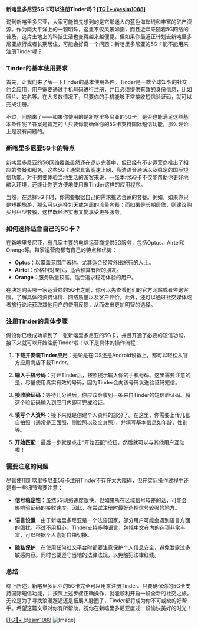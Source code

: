 **新喀里多尼亚5G卡可以注册Tinder吗？[[TG💪+ @esim1088](https://t.me/s/esim1088)]**

说到新喀里多尼亚，大家可能首先想到的是它那迷人的蓝色海岸线和丰富的矿产资源。作为南太平洋上的一颗明珠，这里不仅风景如画，而且近年来随着5G网络的普及，这片土地上的科技生活也变得越来越便捷。但如果你最近正计划去新喀里多尼亚旅行或者长期居住，可能会好奇一个问题：新喀里多尼亚的5G卡能不能用来注册Tinder呢？

### Tinder的基本使用要求

首先，让我们来了解一下Tinder的基本使用条件。Tinder是一款全球知名的社交约会应用，用户需要通过手机号码进行注册，并且必须提供有效的身份信息，比如照片、姓名等。在大多数情况下，只要你的手机能够正常接收短信验证码，就可以完成注册。

不过，问题来了——如果你使用的是新喀里多尼亚的5G卡，是否也能满足这些基本条件呢？答案是肯定的！只要你能确保你的5G卡支持国际短信功能，那么理论上是没有问题的。

### 新喀里多尼亚5G卡的特点

新喀里多尼亚的5G网络覆盖虽然还在逐步完善中，但已经有不少运营商推出了相应的套餐和服务。这些5G卡通常具备高速上网、高清语音通话以及稳定的国际短信功能。对于想要体验当地生活的游客来说，一张本地5G卡不仅能帮助你更好地融入环境，还能让你更方便地使用像Tinder这样的应用程序。

当然，在选择5G卡时，你需要根据自己的需求挑选合适的套餐。例如，如果你只是短期旅游，那么可以选择包天或包周的流量套餐；而如果是长期居住，则建议购买月租型套餐，这样既经济实惠又能享受更多服务。

### 如何选择适合自己的5G卡？

在新喀里多尼亚，有几家主要的电信运营商提供5G服务，包括Optus、Airtel和Orange等。每家运营商都有自己的特点和优势：

- **Optus**：以覆盖范围广著称，尤其适合经常外出旅行的人士。
- **Airtel**：价格相对亲民，适合预算有限的朋友。
- **Orange**：服务质量较高，适合追求稳定体验的用户。

在决定购买哪一家运营商的5G卡之前，你可以先查看他们的官方网站或者咨询客服，了解具体的资费详情、网络质量以及客户评价。此外，还可以通过社交媒体或者旅行论坛获取其他用户的使用反馈，从而做出更加明智的选择。

### 注册Tinder的具体步骤

假设你已经成功拿到了一张新喀里多尼亚的5G卡，并且开通了必要的短信功能，接下来就可以开始注册Tinder啦！以下是具体的操作流程：

1. **下载并安装Tinder应用**：无论是在iOS还是Android设备上，都可以轻松从官方应用商店下载Tinder。
   
2. **输入手机号码**：打开Tinder后，按照提示输入你的手机号码。这里需要注意的是，尽量使用真实有效的号码，因为Tinder会向该号码发送验证码短信。

3. **接收验证码**：等待几分钟后，你应该会收到一条来自Tinder的短信验证码。将这个验证码输入到应用内即可完成验证。

4. **填写个人资料**：接下来就是创建个人资料的部分了。在这里，你需要上传几张自拍照（通常是正面照、侧脸照以及全身照），并填写基本信息如年龄、性别等。

5. **开始匹配**：最后一步就是点击“开始匹配”按钮，然后就可以与其他用户互动啦！

### 需要注意的问题

尽管使用新喀里多尼亚5G卡注册Tinder不存在太大障碍，但在实际操作过程中还是有一些细节需要注意：

- **信号稳定性**：虽然5G网络速度很快，但如果所在区域信号较差的话，可能会影响验证码的接收速度。因此，在尝试注册时最好选择信号较强的地方。
  
- **语言设置**：由于新喀里多尼亚是一个法语国家，部分用户可能会遇到语言方面的困扰。不过不用担心，Tinder支持多种语言，包括中文在内的选项非常丰富，可以根据个人喜好自由切换。

- **隐私保护**：在使用任何社交平台时都要注意保护个人信息安全，避免泄露过多敏感内容。同时也要遵守当地的法律法规，以免触犯法律红线。

### 总结

综上所述，新喀里多尼亚的5G卡完全可以用来注册Tinder。只要确保你的5G卡支持国际短信功能，并按照上述步骤正确操作，就能顺利开启一段全新的社交之旅。无论是为了寻找浪漫邂逅还是拓展人脉圈子，Tinder都将成为你不可或缺的好帮手。希望这篇文章对你有所帮助，祝你在新喀里多尼亚度过一段愉快美好的时光！

[[TG💪+ @esim1088](https://t.me/s/esim1088) ![Image](https://i.postimg.cc/4NQfJmqS/Snipaste-2025-05-13-00-14-12.png)]